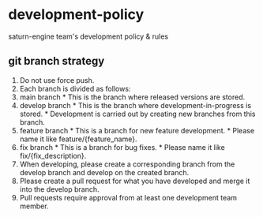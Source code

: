# development-policy
saturn-engine team's development policy &amp; rules

## git branch strategy
1. Do not use force push.
2. Each branch is divided as follows:
  1. main branch
    * This is the branch where released versions are stored.
  3. develop branch
    * This is the branch where development-in-progress is stored.
    * Development is carried out by creating new branches from this branch.
  4. feature branch
    * This is a branch for new feature development.
    * Please name it like feature/{feature_name}.
  6. fix branch
    * This is a branch for bug fixes.
    * Please name it like fix/{fix_description}.
3. When developing, please create a corresponding branch from the develop branch and develop on the created branch.
4. Please create a pull request for what you have developed and merge it into the develop branch.
5. Pull requests require approval from at least one development team member.
